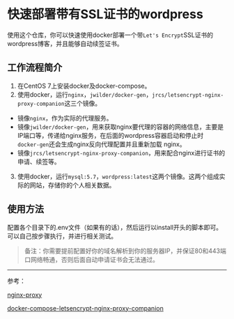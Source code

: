 # 快速部署带有SSL证书的wordpress
使用这个仓库，你可以快速使用docker部署一个带`Let's Encrypt`SSL证书的wordpress博客，并且能够自动续签证书。

## 工作流程简介
1. 在CentOS 7上安装docker及docker-compose。
2. 使用docker，运行`nginx`，`jwilder/docker-gen`，`jrcs/letsencrypt-nginx-proxy-companion`这三个镜像。
- 镜像`nginx`，作为实际的代理服务。
- 镜像`jwilder/docker-gen`，用来获取nginx要代理的容器的网络信息，主要是IP端口等，传递给nginx服务，在后面的wordpress容器启动和停止时 `docker-gen`还会生成nginx反向代理配置并且重新加载 nginx。
- 镜像`jrcs/letsencrypt-nginx-proxy-companion`，用来配合nginx进行证书的申请、续签等。
3. 使用docker，运行`mysql:5.7`，`wordpress:latest`这两个镜像。这两个组成实际的网站，存储你的个人相关数据。

## 使用方法

配置各个目录下的.env文件（如果有的话），然后运行以install开头的脚本即可。可以自己按步骤执行，并进行相关测试。
> 备注：你需要提前配置好你的域名解析到你的服务器IP，并保证80和443端口网络畅通，否则后面自动申请证书会无法通过。

---
参考：

[nginx-proxy](https://github.com/jwilder/nginx-proxy)

[docker-compose-letsencrypt-nginx-proxy-companion](https://github.com/evertramos/docker-compose-letsencrypt-nginx-proxy-companion)